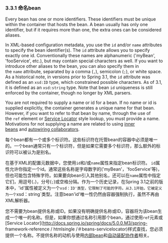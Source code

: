 ### 3.3.1 命名bean

Every bean has one or more identifiers. These identifiers must be unique within the container that hosts the bean. A bean usually has only one identifier, but if it requires more than one, the extra ones can be considered aliases.

In XML-based configuration metadata, you use the `id` and/or `name` attributes to specify the bean identifier(s). The `id` attribute allows you to specify exactly one id. Conventionally these names are alphanumeric ('myBean', 'fooService', etc.), but may contain special characters as well. If you want to introduce other aliases to the bean, you can also specify them in the `name` attribute, separated by a comma (`,`), semicolon (`;`), or white space. As a historical note, in versions prior to Spring 3.1, the `id` attribute was defined as an `xsd:ID` type, which constrained possible characters. As of 3.1, it is defined as an `xsd:string` type. Note that bean `id` uniqueness is still enforced by the container, though no longer by XML parsers.

You are not required to supply a name or id for a bean. If no name or id is supplied explicitly, the container generates a unique name for that bean. However, if you want to refer to that bean by name, through the use of the `ref` element or [Service Locator](http://docs.spring.io/spring/docs/5.0.0.M3/spring-framework-reference/htmlsingle/#beans-servicelocator) style lookup, you must provide a name. Motivations for not supplying a name are related to using [inner beans](http://docs.spring.io/spring/docs/5.0.0.M3/spring-framework-reference/htmlsingle/#beans-inner-beans) and [autowiring collaborators](http://docs.spring.io/spring/docs/5.0.0.M3/spring-framework-reference/htmlsingle/#beans-factory-autowire).

每个bean都有一个或多个标识符。这些标识符在托管bean的容器中必须是唯一的。一个bean通常只有一个标识符，但是如果它需要多个标识符，那么额外的标识符可以被认为是别名。

在基于XML的配置元数据中，您使用`id`和/或`name`属性来指定bean标识符。 `id`属性允许你指定一个id。通常这些名称是字母数字的('myBean'，'fooService'等)，但也可能包含特殊字符。如果要向bean引入其他别名，还可以在`name`属性中指定它们，用逗号(`，`)，分号(`;`)或空格分隔。作为一个历史记录，在Spring 3.1之前的版本中，'id'属性被定义为一个`xsd：ID'类型，它限制了可能的字符。从3.1开始，它被定义为一个`xsd：string`类型。注意bean'id'唯一性仍然由容器强制执行，虽然不再由XML解析器。

您不需要为bean提供名称或ID。如果没有明确提供名称或ID，容器将为该bean生成一个唯一的名称。但是，如果你想通过名称引用那个bean，通过使用`ref`元素或[Service Locator](http://docs.spring.io/spring/docs/5.0.0.M3/spring- framework-reference / htmlsingle /＃beans-servicelocator)样式查找，您必须提供一个名称。不提供名称的动机与使用[内部bean](http://docs.spring.io/spring/docs/5.0.0.M3/spring-framework-reference/htmlsingle/#beans-inner-beans)和[自动装配协作者](http://docs.spring.io/spring/docs/5.0.0.M3/spring-framework-reference/htmlsingle/#beans-factory-autowire)相关。